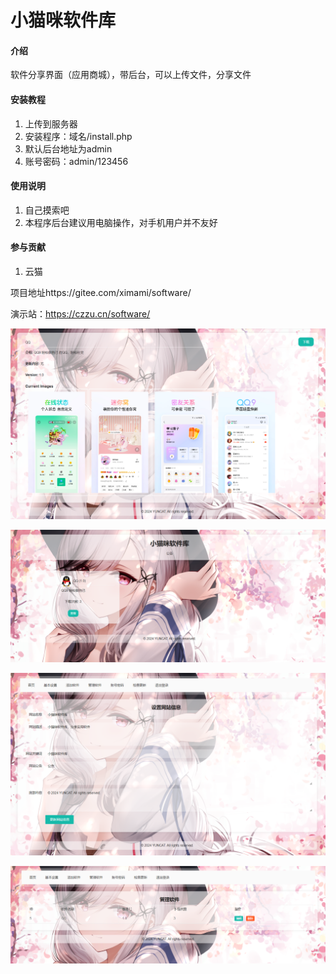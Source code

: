 # 小猫咪软件库

#### 介绍
软件分享界面（应用商城），带后台，可以上传文件，分享文件


#### 安装教程

1.  上传到服务器
2.  安装程序：域名/install.php
3.  默认后台地址为admin
4.  账号密码：admin/123456

#### 使用说明

1.  自己摸索吧
2.  本程序后台建议用电脑操作，对手机用户并不友好

#### 参与贡献

1.  云猫

项目地址https://gitee.com/ximami/software/

演示站：https://czzu.cn/software/

![1](%E5%B1%8F%E5%B9%95%E6%88%AA%E5%9B%BE%202024-05-24%20105609.png)

![2](%E5%B1%8F%E5%B9%95%E6%88%AA%E5%9B%BE%202024-05-24%20105626.png)

![3](%E5%B1%8F%E5%B9%95%E6%88%AA%E5%9B%BE%202024-05-24%20105647.png)

![4](%E5%B1%8F%E5%B9%95%E6%88%AA%E5%9B%BE%202024-05-24%20105659.png)